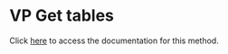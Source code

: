 <!---->
# VP Get tables

Click [here](https://developer.4d.com/docs/ViewPro/method-list#vp-get-tables) to access the documentation for this method.

